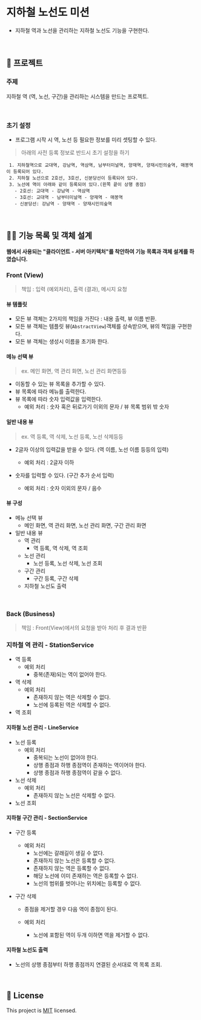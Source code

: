 # 지하철 노선도 미션
- 지하철 역과 노선을 관리하는 지하철 노선도 기능을 구현한다.

<br>

## 🚀 프로젝트

### 주제

지하철 역 (역, 노선, 구간)을 관리하는 시스템을 만드는 프로젝트.

<br>

### 초기 설정 
- 프로그램 시작 시 역, 노선 등 필요한 정보를 미리 셋팅할 수 있다.

> 아래의 사전 등록 정보로 반드시 초기 설정을 하기
>
```
 1. 지하철역으로 교대역, 강남역, 역삼역, 남부터미널역, 양재역, 양재시민의숲역, 매봉역이 등록되어 있다.
 2. 지하철 노선으로 2호선, 3호선, 신분당선이 등록되어 있다.
 3. 노선에 역이 아래와 같이 등록되어 있다.(왼쪽 끝이 상행 종점)
   - 2호선: 교대역 - 강남역 - 역삼역
   - 3호선: 교대역 - 남부터미널역 - 양재역 - 매봉역
   - 신분당선: 강남역 - 양재역 - 양재시민의숲역
```

<br>

## 👨‍💻 기능 목록 및 객체 설계

**웹에서 사용되는 "클라이언트 - 서버 아키텍처"를 착안하여 기능 목록과 객체 설계를 하였습니다.**

### Front (View)

> 책임 : 입력 (예외처리), 출력 (결과), 메시지 요청

#### 뷰 템플릿

* 모든 뷰 객체는 2가지의 책임을 가진다 : 내용 출력, 뷰 이름 반환.
* 모든 뷰 객체는 템플릿 뷰(`AbstractView`)객체를 상속받으며, 뷰의 책임을 구현한다.
* 모든 뷰 객체는 생성시 이름을 초기화 한다.

#### 메뉴 선택 뷰

> ex. 메인 화면, 역 관리 화면, 노선 관리 화면등등

* 이동할 수 있는 뷰 목록을 추가할 수 있다.
* 뷰 목록에 따라 메뉴를 출력한다.
* 뷰 목록에 따라 숫자 입력값을 입력한다.
  * 예외 처리 : 숫자 혹은 뒤로가기 이외의 문자 / 뷰 목록 범위 밖 숫자

#### 일반 내용 뷰

> ex. 역 등록, 역 삭제, 노선 등록, 노선 삭제등등

* 2글자 이상의 입력값을 받을 수 있다. (역 이름, 노선 이름 등등의 입력)
  * 예외 처리 : 2글자 이하

* 숫자를 입력할 수 있다. (구간 추가 순서 입력)
  * 예외 처리 : 숫자 이외의 문자 / 음수

#### 뷰 구성

* 메뉴 선택 뷰
  * 메인 화면, 역 관리 화면, 노선 관리 화면, 구간 관리 화면
* 일반 내용 뷰
  * 역 관리
    * 역 등록, 역 삭제, 역 조회
  * 노선 관리
    * 노선 등록, 노선 삭제, 노선 조회
  * 구간 관리
    * 구간 등록, 구간 삭제
  * 지하철 노선도 출력

<br>

### Back (Business)

>  책임 : Front(View)에서의 요청을 받아 처리 후 결과 반환

### 지하철 역 관리 - StationService

* 역 등록
  * 예외 처리
    * 중복(존재)되는 역이 없어야 한다.
* 역 삭제
  * 예외 처리
    * 존재하지 않는 역은 삭제할 수 없다.
    * 노선에 등록된 역은 삭제할 수 없다.
* 역 조회

#### 지하철 노선 관리 - LineService

* 노선 등록
  * 예외 처리
    * 중복되는 노선이 없어야 한다.
    * 상행 종점과 하행 종점역이 존재하는 역이어야 한다.
    * 상행 종점과 하행 종점역이 같을 수 없다.
* 노선 삭제
  * 예외 처리
    * 존재하지 않는 노선은 삭제할 수 없다.
* 노선 조회

#### 지하철 구간 관리 - SectionService

* 구간 등록

  * 예외 처리
    * 노선에는 갈래길이 생길 수 없다.
    * 존재하지 않는 노선은 등록할 수 없다.
    * 존재하지 않는 역은 등록할 수 없다.
    * 해당 노선에 이미 존재하는 역은 등록할 수 없다.
    * 노선의 범위를 벗어나는 위치에는 등록할 수 없다.

* 구간 삭제

  * 종점을 제거할 경우 다음 역이 종점이 된다.

  * 예외 처리
    * 노선에 포함된 역이 두개 이하면 역을 제거할 수 없다.

#### 지하철 노선도 출력

* 노선의 상행 종점부터 하행 종점까지 연결된 순서대로 역 목록 조회.

<br>

## 📝 License

This project is [MIT](https://github.com/woowacourse/java-subway-map-precourse/blob/master/LICENSE.md) licensed.
